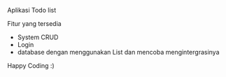Aplikasi Todo list

Fitur yang tersedia

- System CRUD
- Login
- database dengan menggunakan List dan mencoba mengintergrasinya

Happy Coding :)

